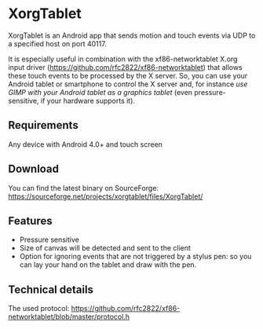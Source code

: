 
XorgTablet
==========

XorgTablet is an Android app that sends motion and touch events
via UDP to a specified host on port 40117.

It is especially useful in combination with the xf86-networktablet
X.org input driver (https://github.com/rfc2822/xf86-networktablet)
that allows these touch events to be processed by the X server. So,
you can use your Android tablet or smartphone to control the X
server and, for instance *use GIMP with your Android tablet
as a graphics tablet* (even pressure-sensitive, if your hardware
supports it).


Requirements
------------

Any device with Android 4.0+ and touch screen


Download
--------

You can find the latest binary on SourceForge:
https://sourceforge.net/projects/xorgtablet/files/XorgTablet/


Features
--------

* Pressure sensitive
* Size of canvas will be detected and sent to the client
* Option for ignoring events that are not triggered by a stylus pen:
  so you can lay your hand on the tablet and draw with the pen.


Technical details
-----------------

The used protocol:
https://github.com/rfc2822/xf86-networktablet/blob/master/protocol.h
